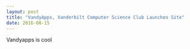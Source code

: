 ```yaml
---
layout: post
title: "VandyApps, Vanderbilt Computer Science Club Launches Site"
date: 2016-08-15
---
```


Vandyapps is cool
